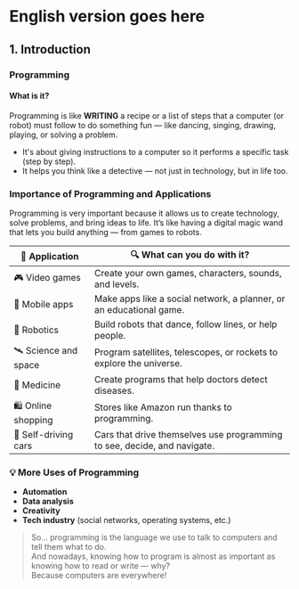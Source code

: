 # English version goes here

## 1. Introduction

### Programming

#### What is it?

Programming is like **WRITING** a recipe or a list of steps that a computer (or robot) must follow to do something fun — like dancing, singing, drawing, playing, or solving a problem.

- It's about giving instructions to a computer so it performs a specific task (step by step).
- It helps you think like a detective — not just in technology, but in life too.

### Importance of Programming and Applications

Programming is very important because it allows us to create technology, solve problems, and bring ideas to life. It’s like having a digital magic wand that lets you build anything — from games to robots.

| 🌟 Application         | 🔍 What can you do with it?                                                     |
|------------------------|----------------------------------------------------------------------------------|
| 🎮 Video games         | Create your own games, characters, sounds, and levels.                          |
| 📱 Mobile apps         | Make apps like a social network, a planner, or an educational game.             |
| 🤖 Robotics            | Build robots that dance, follow lines, or help people.                          |
| 🛰️ Science and space   | Program satellites, telescopes, or rockets to explore the universe.             |
| 🏥 Medicine            | Create programs that help doctors detect diseases.                              |
| 🛍️ Online shopping     | Stores like Amazon run thanks to programming.                                   |
| 🚗 Self-driving cars   | Cars that drive themselves use programming to see, decide, and navigate.        |

### 💡 More Uses of Programming

- **Automation**  
- **Data analysis**  
- **Creativity**  
- **Tech industry** (social networks, operating systems, etc.)

> So... programming is the language we use to talk to computers and tell them what to do.  
> And nowadays, knowing how to program is almost as important as knowing how to read or write — why?  
> Because computers are everywhere!
